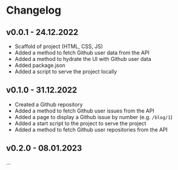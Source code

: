 # Changelog

## v0.0.1 - 24.12.2022

- Scaffold of project (HTML, CSS, JS)
- Added a method to fetch Github user data from the API
- Added a method to hydrate the UI with Github user data
- Added package.json
- Added a script to serve the project locally

## v0.1.0 - 31.12.2022

- Created a Github repository
- Added a method to fetch Github user issues from the API
- Added a page to display a Github issue by number (e.g. `/blog/1`)
- Added a start script to the project to serve the project
- Added a method to fetch Github user repositories from the API

## v0.2.0 - 08.01.2023

...